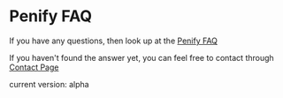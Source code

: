 # Penify FAQ

If you have any questions, then look up at the [Penify FAQ](https://www.penifyapp.com/faq)

If you haven't found the answer yet, you can feel free to contact through [Contact Page](https://www.penifyapp.com/contact)

current version: alpha
